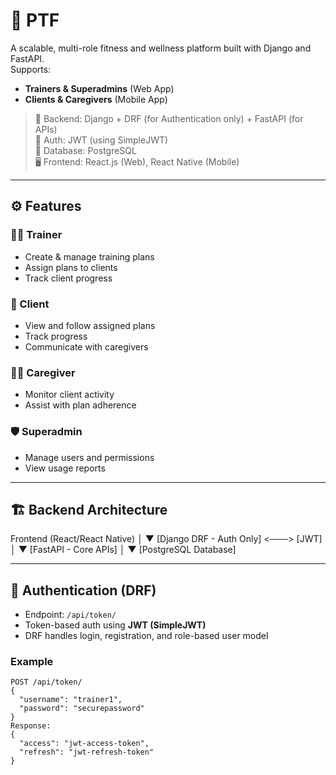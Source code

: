 # 💪 PTF 

A scalable, multi-role fitness and wellness platform built with Django and FastAPI.  
Supports:
- **Trainers & Superadmins** (Web App)
- **Clients & Caregivers** (Mobile App)

> 🚀 Backend: Django + DRF (for Authentication only) + FastAPI (for APIs)  
> 🧠 Auth: JWT (using SimpleJWT)  
> 💾 Database: PostgreSQL  
> 🖥️ Frontend: React.js (Web), React Native (Mobile)

---



## ⚙️ Features

### 🧑‍🏫 Trainer
- Create & manage training plans
- Assign plans to clients
- Track client progress

### 🧍 Client
- View and follow assigned plans
- Track progress
- Communicate with caregivers

### 👩‍⚕️ Caregiver
- Monitor client activity
- Assist with plan adherence

### 🛡️ Superadmin
- Manage users and permissions
- View usage reports

---

## 🏗️ Backend Architecture

Frontend (React/React Native)
│
▼
[Django DRF - Auth Only] <───> [JWT]
│
▼
[FastAPI - Core APIs]
│
▼
[PostgreSQL Database]


---

## 🔐 Authentication (DRF)

- Endpoint: `/api/token/`
- Token-based auth using **JWT (SimpleJWT)**
- DRF handles login, registration, and role-based user model

### Example

```http
POST /api/token/
{
  "username": "trainer1",
  "password": "securepassword"
}
Response:
{
  "access": "jwt-access-token",
  "refresh": "jwt-refresh-token"
}
